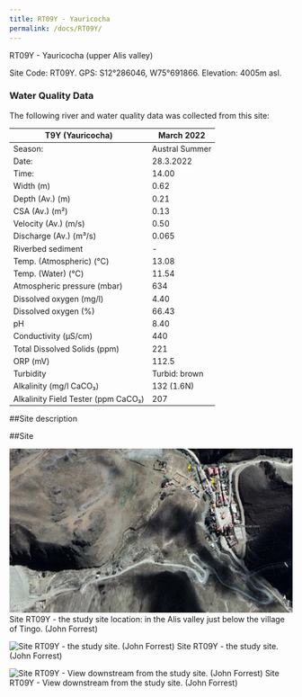 ```yaml
---
title: RT09Y - Yauricocha 
permalink: /docs/RT09Y/
---
```

RT09Y - Yauricocha (upper Alis valley)

Site Code: RT09Y.  GPS: S12°286046, W75°691866. Elevation:
4005m asl.


### Water Quality Data

The following river and water quality data was collected from this site:

|     T9Y (Yauricocha)                       |     March 2022        |
|--------------------------------------------|-----------------------|
|     Season:                                |     Austral Summer    |
|     Date:                                  |     28.3.2022         |
|     Time:                                  |     14.00             |
|     Width (m)                              |     0.62              |
|     Depth (Av.) (m)                        |     0.21              |
|     CSA (Av.) (m²)                         |     0.13              |
|     Velocity (Av.) (m/s)                   |     0.50              |
|     Discharge (Av.) (m³/s)                 |     0.065             |
|     Riverbed sediment                      |     -                 |
|     Temp. (Atmospheric) (°C)               |     13.08             |
|     Temp. (Water) (°C)                     |     11.54             |
|     Atmospheric pressure (mbar)            |     634               |
|     Dissolved oxygen (mg/l)                |     4.40              |
|     Dissolved oxygen (%)                   |     66.43             |
|     pH                                     |     8.40              |
|     Conductivity (µS/cm)                   |     440               |
|     Total Dissolved Solids (ppm)           |     221               |
|     ORP (mV)                               |     112.5             |
|     Turbidity                              |     Turbid: brown     |
|     Alkalinity (mg/l CaCO₃)                |     132 (1.6N)        |
|     Alkalinity Field Tester (ppm CaCO₃)    |     207               |


##Site description


##Site


![Site RT09Y - the study site location. (John Forrest)](/assets/SiteDescriptions/T9/RT9(Yauricochabelowmine).jpg)
Site RT09Y - the study site location: in the Alis valley just below the village of Tingo. (John Forrest)


![Site RT09Y - the study site. (John Forrest)](/assets/SiteDescriptions/T9/T9YStudysite.JPG)
Site RT09Y - the study site. (John Forrest)


![Site RT09Y - View downstream from the study site. (John Forrest)](/assets/SiteDescriptions/T9/T9YViewdownstream.JPG)
Site RT09Y - View downstream from the study site. (John Forrest)

